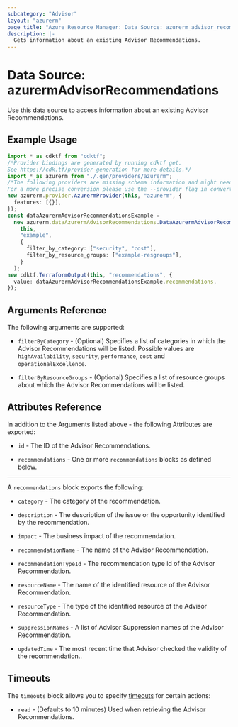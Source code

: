 ```yaml
---
subcategory: "Advisor"
layout: "azurerm"
page_title: "Azure Resource Manager: Data Source: azurerm_advisor_recommendations"
description: |-
  Gets information about an existing Advisor Recommendations.
---
```


# Data Source: azurermAdvisorRecommendations

Use this data source to access information about an existing Advisor Recommendations.

## Example Usage

```typescript
import * as cdktf from "cdktf";
/*Provider bindings are generated by running cdktf get.
See https://cdk.tf/provider-generation for more details.*/
import * as azurerm from "./.gen/providers/azurerm";
/*The following providers are missing schema information and might need manual adjustments to synthesize correctly: azurerm.
For a more precise conversion please use the --provider flag in convert.*/
new azurerm.provider.AzurermProvider(this, "azurerm", {
  features: [{}],
});
const dataAzurermAdvisorRecommendationsExample =
  new azurerm.dataAzurermAdvisorRecommendations.DataAzurermAdvisorRecommendations(
    this,
    "example",
    {
      filter_by_category: ["security", "cost"],
      filter_by_resource_groups: ["example-resgroups"],
    }
  );
new cdktf.TerraformOutput(this, "recommendations", {
  value: dataAzurermAdvisorRecommendationsExample.recommendations,
});

```

## Arguments Reference

The following arguments are supported:

*   `filterByCategory` - (Optional) Specifies a list of categories in which the Advisor Recommendations will be listed. Possible values are `highAvailability`, `security`, `performance`, `cost` and `operationalExcellence`.

*   `filterByResourceGroups` - (Optional) Specifies a list of resource groups about which the Advisor Recommendations will be listed.

## Attributes Reference

In addition to the Arguments listed above - the following Attributes are exported:

*   `id` - The ID of the Advisor Recommendations.

*   `recommendations` - One or more `recommendations` blocks as defined below.

***

A `recommendations` block exports the following:

*   `category` - The category of the recommendation.

*   `description` - The description of the issue or the opportunity identified by the recommendation.

*   `impact` - The business impact of the recommendation.

*   `recommendationName` - The name of the Advisor Recommendation.

*   `recommendationTypeId` - The recommendation type id of the Advisor Recommendation.

*   `resourceName` - The name of the identified resource of the Advisor Recommendation.

*   `resourceType` - The type of the identified resource of the Advisor Recommendation.

*   `suppressionNames` - A list of Advisor Suppression names of the Advisor Recommendation.

*   `updatedTime` - The most recent time that Advisor checked the validity of the recommendation..

## Timeouts

The `timeouts` block allows you to specify [timeouts](https://www.terraform.io/language/resources/syntax#operation-timeouts) for certain actions:

* `read` - (Defaults to 10 minutes) Used when retrieving the Advisor Recommendations.
